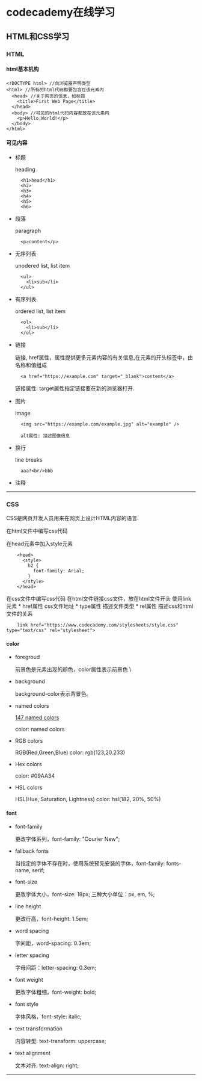# codecademy在线学习

## HTML和CSS学习

### HTML

#### html基本机构
    
    <!DOCTYPE html> //向浏览器声明类型
    <html> //所有的html代码都要包含在该元素内
      <head> //关于网页的信息，如标题
        <title>First Web Page</title>
      </head>
      <body> //可见的html代码内容都放在该元素内
        <p>Hello,World!</p>
      </body>
    </html>

#### 可见内容


* 标题
    
    heading

        <h1>head</h1>
        <h2>
        <h3>
        <h4>
        <h5>
        <h6>

* 段落
    
    paragraph

        <p>content</p>

* 无序列表

    unodered list, list item

        <ul>
          <li>sub</li>
        </ul> 


* 有序列表

    ordered list, list item

        <ol>
          <li>sub</li>
        </ol>

* 链接

    链接, href属性，属性提供更多元素内容的有关信息,在元素的开头标签中，由名称和值组成

        <a href="https://example.com" target="_blank">content</a>

    链接属性: 
    target属性指定链接要在新的浏览器打开.

* 图片

    image

        <img src="https://example.com/example.jpg" alt="example" />

        alt属性: 描述图像信息

* 换行

    line breaks

        aaa?<br/>bbb

* 注释

    <!-- comments -->

***

### CSS

CSS是网页开发人员用来在网页上设计HTML内容的语言.

在html文件中编写css代码

在head元素中加入style元素

        <head>
          <style>
            h2 {
              font-family: Arial;
            }
          </style>
        </head>

在css文件中编写css代码
在html文件链接css文件，放在html文件开头
使用link元素 
    * href属性 css文件地址
    * type属性 描述文件类型
    * rel属性  描述css和html文件的关系

        link href="https://www.codecademy.com/stylesheets/style.css" type="text/css" rel="stylesheet">

#### color

* foregroud

    前景色是元素出现的颜色，color属性表示前景色 \

* background

    background-color表示背景色。

* named colors

    [147 named colors](http://www.colors.commutercreative.com/grid/)

    color: named colors

* RGB colors

    RGB(Red,Green,Blue)
    color: rgb(123,20.233)

* Hex colors

    color: #09AA34

* HSL colors

    HSL(Hue, Saturation, Lightness)
    color: hsl(182, 20%, 50%)

#### font

* font-family

    更改字体系列，font-family: "Courier New";

* fallback fonts

    当指定的字体不存在时，使用系统预先安装的字体，font-family: fonts-name, serif;

* font-size

    更改字体大小，font-size: 18px; 三种大小单位：px, em, %;

* line height

    更改行高，font-height: 1.5em;

* word spacing

    字间距，word-spacing: 0.3em;

* letter spacing

    字母间距：letter-spacing: 0.3em;

* font weight

    更改字体粗细，font-weight: bold;

* font style

    字体风格，font-style: italic;

* text transformation

    内容转型: text-transform: uppercase;

* text alignment

    文本对齐: text-align: right;

***







